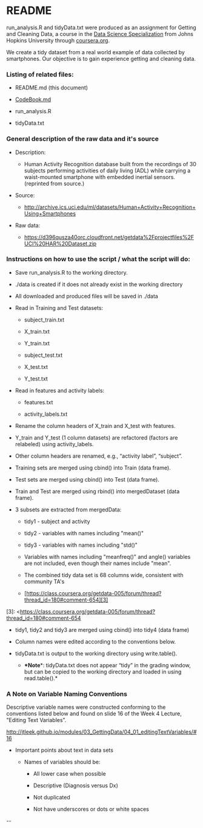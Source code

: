 **README**
==========



run_analysis.R and tidyData.txt were produced as an assignment for Getting and
Cleaning Data, a course in the [Data Science Specialization][2] from Johns
Hopkins University through [coursera.org][1].

[1]: <http://coursera.org>

[2]: <https://www.coursera.org/specialization/jhudatascience/1?utm_medium=listingPage>



We create a tidy dataset from a real world example of data collected by
smartphones. Our objective is to gain experience getting and cleaning data.



### **Listing of related files:**

-   README.md (this document)

-   [CodeBook.md][1]

[1]: <https://github.com/dgbartels/tidyData/blob/master/CodeBook.md>

-   run_analysis.R

-   tidyData.txt



### **General description of the raw data and it's source**

-   Description:

    -   Human Activity Recognition database built from the recordings of 30
        subjects performing activities of daily living (ADL) while carrying a
        waist-mounted smartphone with embedded inertial sensors. (reprinted from
        source.)

-   Source:

    -   <http://archive.ics.uci.edu/ml/datasets/Human+Activity+Recognition+Using+Smartphones>

-   Raw data:

    -   https://d396qusza40orc.cloudfront.net/getdata%2Fprojectfiles%2FUCI%20HAR%20Dataset.zip





### **Instructions on how to use the script / what the script will do:**



-   Save run_analysis.R to the working directory.

-   ./data is created if it does not already exist in the working directory

-   All downloaded and produced files will be saved in ./data

-   Read in Training and Test datasets:

    -   subject_train.txt

    -   X_train.txt

    -   Y_train.txt

    -   subject_test.txt

    -   X_test.txt

    -   Y_test.txt

-   Read in features and activity labels:

    -   features.txt

    -   activity_labels.txt

-   Rename the column headers of X_train and X_test with features.

-   Y_train and Y_test (1 column datasets) are refactored (factors are
    relabeled) using activity_labels.

-   Other column headers are renamed, e.g., “activity label”, “subject”.

-   Training sets are merged using cbind() into Train (data frame).

-   Test sets are merged using cbind() into Test (data frame).

-   Train and Test are merged using rbind() into mergedDataset (data frame).

-   3 subsets are extracted from mergedData:

    -   tidy1 - subject and activity

    -   tidy2 - variables with names including "mean()"

    -   tidy3 - variables with names including "std()"

    -   Variables with names including "meanfreq()" and angle() variables are
        not included, even though their names include "mean".

    -   The combined tidy data set is 68 columns wide, consistent with community
        TA's

    -   [https://class.coursera.org/getdata-005/forum/thread?thread_id=180#comment-654][3]

[3]: <https://class.coursera.org/getdata-005/forum/thread?thread_id=180#comment-654
>

-   tidy1, tidy2 and tidy3 are merged using cbind() into tidy4 (data frame)

-   Column names were edited according to the conventions below.

-   tidyData.txt is output to the working directory using write.table().

    -   **\*Note***: tidyData.txt does not appear “tidy” in the grading window,
        but can be copied to the working directory and loaded in using
        read.table().*

    

### **A Note on Variable Naming Conventions**

Descriptive variable names were constructed conforming to the conventions listed
below and found on slide 16 of the Week 4 Lecture, "Editing Text Variables”.

<http://jtleek.github.io/modules/03_GettingData/04_01_editingTextVariables/#16>



-   Important points about text in data sets

    -   Names of variables should be:

        -   All lower case when possible

        -   Descriptive (Diagnosis versus Dx)

        -   Not duplicated

        -   Not have underscores or dots or white spaces




  
--

### 


